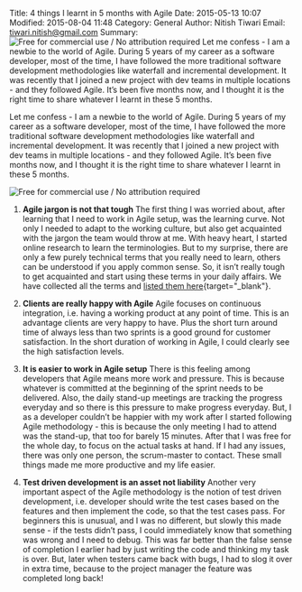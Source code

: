Title: 4 things I learnt in 5 months with Agile
Date: 2015-05-13 10:07
Modified: 2015-08-04 11:48
Category: General
Author: Nitish Tiwari
Email: tiwari.nitish@gmail.com
Summary: ![Free for commercial use / No attribution required]({filename}/images/2015-05-13_4_things_learnt_5_months_agile/01.jpg) Let me confess - I am a newbie to the world of Agile. During 5 years of my career as a software developer, most of the time, I have followed the more traditional software development methodologies like waterfall and incremental development. It was recently that I joined a new project with dev teams in multiple locations - and they followed Agile. It’s been five months now, and I thought it is the right time to share whatever I learnt in these 5 months.

Let me confess - I am a newbie to the world of Agile. During 5 years of my career as a software developer, most of the time, I have followed the more traditional software development methodologies like waterfall and incremental development. It was recently that I joined a new project with dev teams in multiple locations - and they followed Agile. It’s been five months now, and I thought it is the right time to share whatever I learnt in these 5 months.

![Free for commercial use / No attribution required]({filename}/images/2015-05-13_4_things_learnt_5_months_agile/01.jpg)

1. **Agile jargon is not that tough** The first thing I was worried about, after learning that I need to work in Agile setup, was the learning curve. Not only I needed to adapt to the working culture, but also get acquainted with the jargon the team would throw at me. With heavy heart, I started online research to learn the terminologies. But to my surprise, there are only a few purely technical terms that you really need to learn, others can be understood if you apply common sense. So, it isn’t really tough to get acquainted and start using these terms in your daily affairs. We have collected all the terms and [listed them here](https://blog.taiga.io/agile-terms-you-must-know.html "See the post 'Agile terms you must know'"){target="_blank"}.

2. **Clients are really happy with Agile** Agile focuses on continuous integration, i.e. having a working product at any point of time. This is an advantage clients are very happy to have. Plus the short turn around time of always less than two sprints is a good ground for customer satisfaction. In the short duration of working in Agile, I could clearly see the high satisfaction levels.

3. **It is easier to work in Agile setup** There is this feeling among developers that Agile means more work and pressure. This is because whatever is committed at the beginning of the sprint needs to be delivered. Also, the daily stand-up meetings are tracking the progress everyday and so there is this pressure to make progress everyday. But, I as a developer couldn’t be happier with my work after I started following Agile methodology - this is because the only meeting I had to attend was the stand-up, that too for barely 15 minutes. After that I was free for the whole day, to focus on the actual tasks at hand. If I had any issues, there was only one person, the scrum-master to contact. These small things made me more productive and my life easier.

4. **Test driven development is an asset not liability** Another very important aspect of the Agile methodology is the notion of test driven development, i.e. developer should write the test cases based on the features and then implement the code, so that the test cases pass. For beginners this is unusual, and I was no different, but slowly this made sense - if the tests didn’t pass, I could immediately know that something was wrong and I need to debug. This was far better than the false sense of completion I earlier had by just writing the code and thinking my task is over. But, later when testers came back with bugs, I had to slog it over in extra time, because to the project manager the feature was completed long back!

